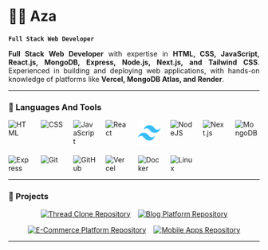 # 🐱‍👤 Aza

**`Full Stack Web Developer`**

<div align="justify">
<strong>Full Stack Web Developer</strong> with expertise in <strong>HTML, CSS, JavaScript, React.js, MongoDB, Express, Node.js, Next.js, and Tailwind CSS</strong>. Experienced in building and deploying web applications, with hands-on knowledge of platforms like <strong>Vercel, MongoDB Atlas, and Render</strong>.
</div>

---

### 🧰 Languages And Tools

<div align="justify" style="display: flex; flex-wrap: wrap; gap: 20px;">
    <img alt="HTML" width="45px" src="https://cdn.jsdelivr.net/gh/devicons/devicon/icons/html5/html5-plain.svg" />
    <img alt="CSS" width="45px" src="https://cdn.jsdelivr.net/gh/devicons/devicon/icons/css3/css3-plain.svg" />
    <img alt="JavaScript" width="45px" src="https://cdn.jsdelivr.net/gh/devicons/devicon/icons/javascript/javascript-plain.svg" />
    <img alt="React" width="45px" src="https://cdn.jsdelivr.net/gh/devicons/devicon/icons/react/react-original.svg" />
    <img alt="TailwindCSS" width="45px" src="https://github.com/devicons/devicon/blob/v2.16.0/icons/tailwindcss/tailwindcss-original.svg" />
    <img alt="NodeJS" width="45px" src="https://cdn.jsdelivr.net/gh/devicons/devicon/icons/nodejs/nodejs-original.svg" />
    <img alt="Next.js" width="45px" src="https://cdn.jsdelivr.net/gh/devicons/devicon/icons/nextjs/nextjs-original.svg" />
    <img alt="MongoDB" width="45px" src="https://cdn.jsdelivr.net/gh/devicons/devicon/icons/mongodb/mongodb-plain.svg" />
    <img alt="Express" width="45px" src="https://cdn.jsdelivr.net/gh/devicons/devicon/icons/express/express-original.svg" />
    <img alt="Git" width="45px" src="https://cdn.jsdelivr.net/gh/devicons/devicon/icons/git/git-original.svg" />
    <img alt="GitHub" width="45px" src="https://cdn.jsdelivr.net/gh/devicons/devicon/icons/github/github-original.svg" />
    <img alt="Vercel" width="45px" src="https://cdn.jsdelivr.net/gh/devicons/devicon/icons/vercel/vercel-original.svg" />
    <img alt="Docker" width="45px" src="https://cdn.jsdelivr.net/gh/devicons/devicon/icons/docker/docker-original.svg" />
    <img alt="Linux" width="45px" src="https://cdn.jsdelivr.net/gh/devicons/devicon/icons/linux/linux-original.svg" />
</div>

---

### 📂 Projects

<div align="center" style="display: flex; flex-wrap: wrap; justify-content: center; gap: 15px;">
    <a href="https://github.com/AZWALUWU/Thread-Clone">
        <img src="https://github-readme-stats.vercel.app/api/pin/?username=AZWALUWU&repo=Thread-Clone" alt="Thread Clone Repository" width="400px" />
    </a>
    <a href="https://github.com/AZWALUWU/Blog-Platform">
        <img src="https://github-readme-stats.vercel.app/api/pin/?username=AZWALUWU&repo=Blog-Platform" alt="Blog Platform Repository" width="400px" />
    </a>
    <a href="https://github.com/AZWALUWU/ECommerce-Platform">
        <img src="https://github-readme-stats.vercel.app/api/pin/?username=AZWALUWU&repo=ECommerce-Platform" alt="E-Commerce Platform Repository" width="400px" />
    </a>
    <a href="https://github.com/AZWALUWU/Mobile-Apps">
        <img src="https://github-readme-stats.vercel.app/api/pin/?username=AZWALUWU&repo=Mobile-Apps" alt="Mobile Apps Repository" width="400px" />
    </a>
</div>

---
